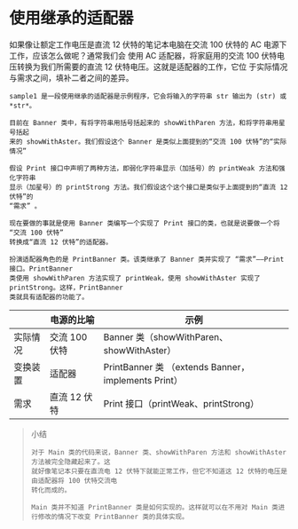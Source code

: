 # 使用继承的适配器

如果像让额定工作电压是直流 12 伏特的笔记本电脑在交流 100 伏特的 AC 电源下工作，应该怎么做呢？通常我们会
使用 AC 适配器，将家庭用的交流 100 伏特电压转换为我们所需要的直流 12 伏特电压。这就是适配器的工作，它位
于实际情况与需求之间，填补二者之间的差异。

```
sample1 是一段使用继承的适配器是示例程序，它会将输入的字符串 str 输出为 (str) 或 *str*。

目前在 Banner 类中，有将字符串用括号括起来的 showWithParen 方法，和将字符串用星号括起
来的 showWithAster。我们假设这个 Banner 是类似上面提到的“交流 100 伏特”的“实际情况”

假设 Print 接口中声明了两种方法，即弱化字符串显示（加括号）的 printWeak 方法和强化字符串
显示（加星号）的 printStrong 方法。我们假设这个这个接口是类似于上面提到的“直流 12 伏特”的
“需求” 。

现在要做的事就是使用 Banner 类编写一个实现了 Print 接口的类，也就是说要做一个将 “交流 100 伏特”
转换成“直流 12 伏特”的适配器。

扮演适配器角色的是 PrintBanner 类。该类继承了 Banner 类并实现了 “需求”——Print接口。PrintBanner
类使用 showWithParen 方法实现了 printWeak，使用 showWithAster 实现了 printStrong。这样，PrintBanner
类就具有适配器的功能了。
```


|          | 电源的比喻    | 示例                                                |
| ---------- | --------------- | ----------------------------------------------------- |
| 实际情况 | 交流 100 伏特 | Banner 类（showWithParen、showWithAster）           |
| 变换装置 | 适配器        | PrintBanner 类 （extends Banner，implements Print） |
| 需求     | 直流 12 伏特  | Print 接口（printWeak、printStrong）                |

> 小结
> ```text
> 对于 Main 类的代码来说，Banner 类、showWithParen 方法和 showWithAster 方法被完全隐藏起来了。这
> 就好像笔记本只要在直流电 12 伏特下就能正常工作，但它不知道这 12 伏特的电压是由适配器将 100 伏特交流电
> 转化而成的。
>
> Main 类并不知道 PrintBanner 类是如何实现的。这样就可以在不用对 Main 类进行修改的情况下改变 PrintBanner 类的具体实现。
>```
